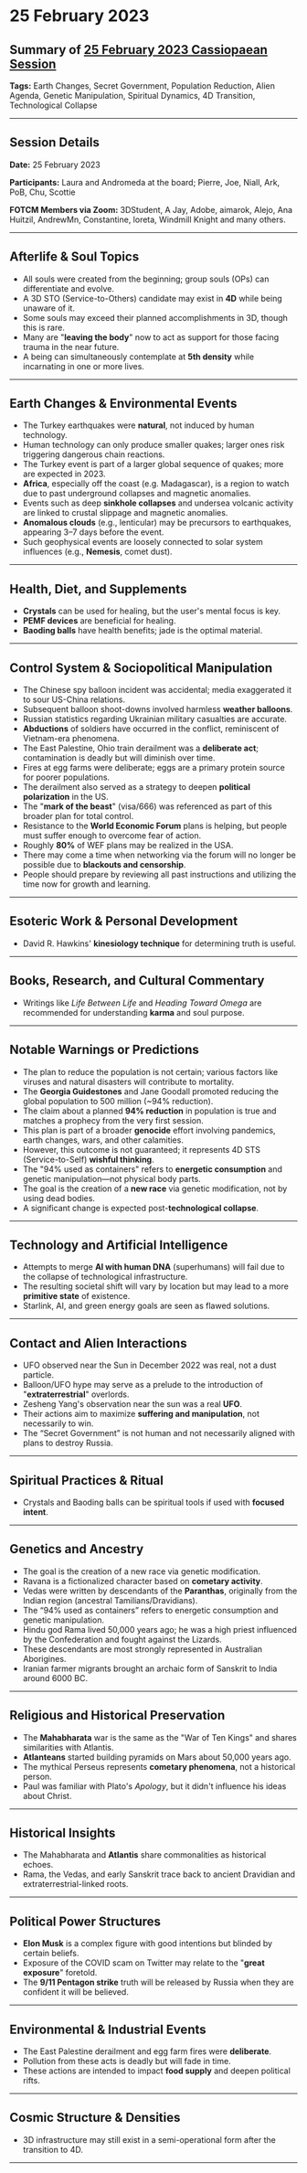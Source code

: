 # 25 February 2023

## Summary of [25 February 2023 Cassiopaean Session](https://cassiopaea.org/forum/threads/session-25-february-2023.53089/)

**Tags:** Earth Changes, Secret Government, Population Reduction, Alien Agenda, Genetic Manipulation, Spiritual Dynamics, 4D Transition, Technological Collapse

---


## Session Details

**Date:** 25 February 2023

**Participants:** Laura and Andromeda at the board; Pierre, Joe, Niall, Ark, PoB, Chu, Scottie

**FOTCM Members via Zoom:** 3DStudent, A Jay, Adobe, aimarok, Alejo, Ana Huitzil, AndrewMn, Constantine, loreta, Windmill Knight and many others.

---


## Afterlife & Soul Topics

- All souls were created from the beginning; group souls (OPs) can differentiate and evolve.
- A 3D STO (Service-to-Others) candidate may exist in **4D** while being unaware of it.
- Some souls may exceed their planned accomplishments in 3D, though this is rare.
- Many are "**leaving the body**" now to act as support for those facing trauma in the near future.
- A being can simultaneously contemplate at **5th density** while incarnating in one or more lives.

---


## Earth Changes & Environmental Events

- The Turkey earthquakes were **natural**, not induced by human technology.
- Human technology can only produce smaller quakes; larger ones risk triggering dangerous chain reactions.
- The Turkey event is part of a larger global sequence of quakes; more are expected in 2023.
- **Africa**, especially off the coast (e.g. Madagascar), is a region to watch due to past underground collapses and magnetic anomalies.
- Events such as deep **sinkhole collapses** and undersea volcanic activity are linked to crustal slippage and magnetic anomalies.
- **Anomalous clouds** (e.g., lenticular) may be precursors to earthquakes, appearing 3–7 days before the event.
- Such geophysical events are loosely connected to solar system influences (e.g., **Nemesis**, comet dust).

---


## Health, Diet, and Supplements

- **Crystals** can be used for healing, but the user's mental focus is key.
- **PEMF devices** are beneficial for healing.
- **Baoding balls** have health benefits; jade is the optimal material.

---


## Control System & Sociopolitical Manipulation

- The Chinese spy balloon incident was accidental; media exaggerated it to sour US-China relations.
- Subsequent balloon shoot-downs involved harmless **weather balloons**.
- Russian statistics regarding Ukrainian military casualties are accurate.
- **Abductions** of soldiers have occurred in the conflict, reminiscent of Vietnam-era phenomena.
- The East Palestine, Ohio train derailment was a **deliberate act**; contamination is deadly but will diminish over time.
- Fires at egg farms were deliberate; eggs are a primary protein source for poorer populations.
- The derailment also served as a strategy to deepen **political polarization** in the US.
- The "**mark of the beast**" (visa/666) was referenced as part of this broader plan for total control.
- Resistance to the **World Economic Forum** plans is helping, but people must suffer enough to overcome fear of action.
- Roughly **80%** of WEF plans may be realized in the USA.
- There may come a time when networking via the forum will no longer be possible due to **blackouts and censorship**.
- People should prepare by reviewing all past instructions and utilizing the time now for growth and learning.

---


## Esoteric Work & Personal Development

- David R. Hawkins' **kinesiology technique** for determining truth is useful.

---


## Books, Research, and Cultural Commentary

- Writings like *Life Between Life* and *Heading Toward Omega* are recommended for understanding **karma** and soul purpose.

---


## Notable Warnings or Predictions

- The plan to reduce the population is not certain; various factors like viruses and natural disasters will contribute to mortality.
- The **Georgia Guidestones** and Jane Goodall promoted reducing the global population to 500 million (~94% reduction).
- The claim about a planned **94% reduction** in population is true and matches a prophecy from the very first session.
- This plan is part of a broader **genocide** effort involving pandemics, earth changes, wars, and other calamities.
- However, this outcome is not guaranteed; it represents 4D STS (Service-to-Self) **wishful thinking**.
- The "94% used as containers" refers to **energetic consumption** and genetic manipulation—not physical body parts.
- The goal is the creation of a **new race** via genetic modification, not by using dead bodies.
- A significant change is expected post-**technological collapse**.

---


## Technology and Artificial Intelligence

- Attempts to merge **AI with human DNA** (superhumans) will fail due to the collapse of technological infrastructure.
- The resulting societal shift will vary by location but may lead to a more **primitive state** of existence.
- Starlink, AI, and green energy goals are seen as flawed solutions.

---


## Contact and Alien Interactions

- UFO observed near the Sun in December 2022 was real, not a dust particle.
- Balloon/UFO hype may serve as a prelude to the introduction of "**extraterrestrial**" overlords.
- Zesheng Yang's observation near the sun was a real **UFO**.
- Their actions aim to maximize **suffering and manipulation**, not necessarily to win.
- The “Secret Government” is not human and not necessarily aligned with plans to destroy Russia.

---


## Spiritual Practices & Ritual

- Crystals and Baoding balls can be spiritual tools if used with **focused intent**.

---


## Genetics and Ancestry

- The goal is the creation of a new race via genetic modification.
- Ravana is a fictionalized character based on **cometary activity**.
- Vedas were written by descendants of the **Paranthas**, originally from the Indian region (ancestral Tamilians/Dravidians).
- The “94% used as containers” refers to energetic consumption and genetic manipulation.
- Hindu god Rama lived 50,000 years ago; he was a high priest influenced by the Confederation and fought against the Lizards.
- These descendants are most strongly represented in Australian Aborigines.
- Iranian farmer migrants brought an archaic form of Sanskrit to India around 6000 BC.

---


## Religious and Historical Preservation

- The **Mahabharata** war is the same as the "War of Ten Kings" and shares similarities with Atlantis.
- **Atlanteans** started building pyramids on Mars about 50,000 years ago.
- The mythical Perseus represents **cometary phenomena**, not a historical person.
- Paul was familiar with Plato's *Apology*, but it didn't influence his ideas about Christ.

---


## Historical Insights

- The Mahabharata and **Atlantis** share commonalities as historical echoes.
- Rama, the Vedas, and early Sanskrit trace back to ancient Dravidian and extraterrestrial-linked roots.

---


## Political Power Structures

- **Elon Musk** is a complex figure with good intentions but blinded by certain beliefs.
- Exposure of the COVID scam on Twitter may relate to the "**great exposure**" foretold.
- The **9/11 Pentagon strike** truth will be released by Russia when they are confident it will be believed.

---


## Environmental & Industrial Events

- The East Palestine derailment and egg farm fires were **deliberate**.
- Pollution from these acts is deadly but will fade in time.
- These actions are intended to impact **food supply** and deepen political rifts.

---



## Cosmic Structure & Densities

- 3D infrastructure may still exist in a semi-operational form after the transition to 4D.

---


